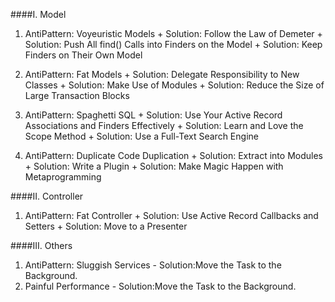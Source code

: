 ####I. Model
  1. AntiPattern: Voyeuristic Models
    + Solution: Follow the Law of Demeter
    + Solution: Push All find() Calls into Finders on the Model
    + Solution: Keep Finders on Their Own Model
  
  2. AntiPattern: Fat Models
    + Solution: Delegate Responsibility to New Classes
    + Solution: Make Use of Modules
    + Solution: Reduce the Size of Large Transaction Blocks
  
  3. AntiPattern: Spaghetti SQL
    + Solution: Use Your Active Record Associations and Finders Effectively
    + Solution: Learn and Love the Scope Method
    + Solution: Use a Full-Text Search Engine
  
  4. AntiPattern: Duplicate Code Duplication
    + Solution: Extract into Modules
    + Solution: Write a Plugin
    + Solution: Make Magic Happen with Metaprogramming


####II. Controller

  1. AntiPattern: Fat Controller
    + Solution: Use Active Record Callbacks and Setters
    + Solution: Move to a Presenter

####III. Others

  1. AntiPattern: Sluggish Services
    - Solution:Move the Task to the Background.
  2. Painful Performance
    - Solution:Move the Task to the Background.
